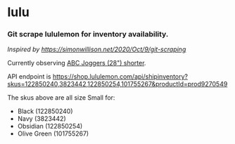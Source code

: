 # lulu
### Git scrape lululemon for inventory availability.

_Inspired by https://simonwillison.net/2020/Oct/9/git-scraping_


Currently observing [ABC Joggers (28") shorter](https://shop.lululemon.com/p/men-joggers/Abc-Jogger-Shorter-28/_/prod9270549?color=0001&sz=S).


API endpoint is https://shop.lululemon.com/api/shipinventory?skus=122850240,3823442,122850254,101755267&productId=prod9270549

The skus above are all size Small for:

* Black (122850240)
* Navy (3823442)
* Obsidian (122850254)
* Olive Green (101755267)

